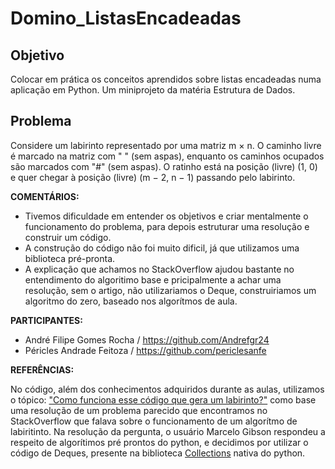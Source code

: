 # Domino_ListasEncadeadas

## Objetivo
Colocar em prática os conceitos aprendidos sobre listas encadeadas numa aplicação em Python. Um miniprojeto da matéria Estrutura de Dados.

## Problema

Considere um labirinto representado por uma matriz m × n. O caminho livre é marcado na matriz com " " (sem aspas),
enquanto os caminhos ocupados são marcados com "#" (sem aspas).
O ratinho está na posição (livre) (1, 0) e quer chegar à posição (livre) (m − 2, n − 1) passando pelo labirinto.

<b>COMENTÁRIOS:</b>

* Tivemos dificuldade em entender os objetivos e criar mentalmente o funcionamento do problema, para depois estruturar uma resolução e construir um código.
* A construção do código não foi muito dificil, já que utilizamos uma biblioteca pré-pronta.
* A explicação que achamos no StackOverflow ajudou bastante no entendimento do algoritimo base e pricipalmente a achar uma resolução, sem o artigo, não utilizariamos o Deque, construiriamos um algoritmo do zero, baseado nos algorítmos de aula.

<b>PARTICIPANTES:</b>

* André Filipe Gomes Rocha / https://github.com/Andrefgr24
* Péricles Andrade Feitoza / https://github.com/periclesanfe


<b>REFERÊNCIAS:</b>

No código, além dos conhecimentos adquiridos durante as aulas, utilizamos o tópico: ["Como funciona esse código que gera um labirinto?"](https://pt.stackoverflow.com/questions/70101/como-funciona-este-c%C3%B3digo-que-gera-um-labirinto) como base uma resolução de um problema parecido que encontramos no StackOverflow que falava sobre o funcionamento de um algorítmo de labiritinto. Na resolução da pergunta, o usuário Marcelo Gibson respondeu a respeito de algorítimos pré prontos do python, e decidimos por utilizar o código de Deques, presente na biblioteca [Collections](https://docs.python.org/3/library/collections.html) nativa do python.
